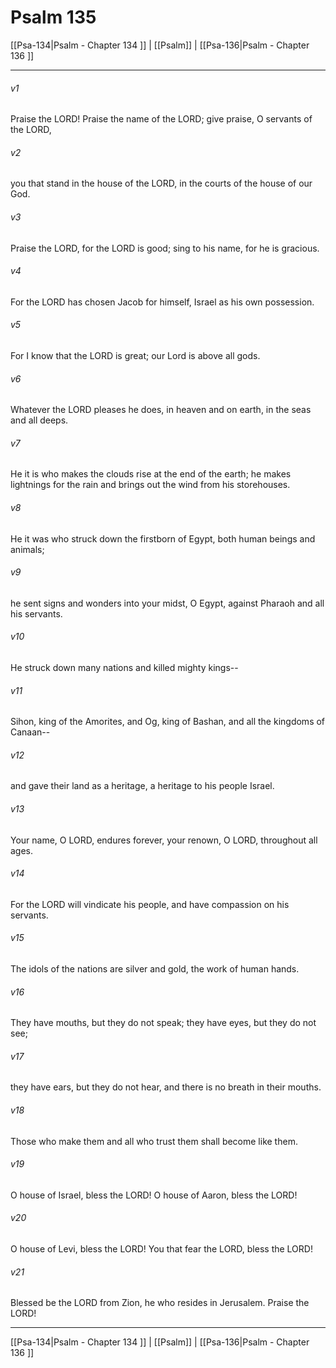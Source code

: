 # Psalm 135

[[Psa-134|Psalm - Chapter 134 ]] | [[Psalm]] | [[Psa-136|Psalm - Chapter 136 ]]
***

###### v1
Praise the LORD! Praise the name of the LORD; give praise, O servants of the LORD,
###### v2
you that stand in the house of the LORD, in the courts of the house of our God.
###### v3
Praise the LORD, for the LORD is good; sing to his name, for he is gracious.
###### v4
For the LORD has chosen Jacob for himself, Israel as his own possession.
###### v5
For I know that the LORD is great; our Lord is above all gods.
###### v6
Whatever the LORD pleases he does, in heaven and on earth, in the seas and all deeps.
###### v7
He it is who makes the clouds rise at the end of the earth; he makes lightnings for the rain and brings out the wind from his storehouses.
###### v8
He it was who struck down the firstborn of Egypt, both human beings and animals;
###### v9
he sent signs and wonders into your midst, O Egypt, against Pharaoh and all his servants.
###### v10
He struck down many nations and killed mighty kings--
###### v11
Sihon, king of the Amorites, and Og, king of Bashan, and all the kingdoms of Canaan--
###### v12
and gave their land as a heritage, a heritage to his people Israel.
###### v13
Your name, O LORD, endures forever, your renown, O LORD, throughout all ages.
###### v14
For the LORD will vindicate his people, and have compassion on his servants.
###### v15
The idols of the nations are silver and gold, the work of human hands.
###### v16
They have mouths, but they do not speak; they have eyes, but they do not see;
###### v17
they have ears, but they do not hear, and there is no breath in their mouths.
###### v18
Those who make them and all who trust them shall become like them.
###### v19
O house of Israel, bless the LORD! O house of Aaron, bless the LORD!
###### v20
O house of Levi, bless the LORD! You that fear the LORD, bless the LORD!
###### v21
Blessed be the LORD from Zion, he who resides in Jerusalem. Praise the LORD!

***

[[Psa-134|Psalm - Chapter 134 ]] | [[Psalm]] | [[Psa-136|Psalm - Chapter 136 ]]
